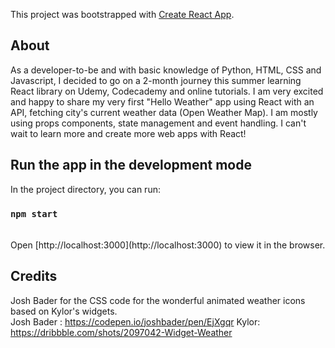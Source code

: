 This project was bootstrapped with [Create React App](https://github.com/facebook/create-react-app).

## About

As a developer-to-be and with basic knowledge of Python, HTML, CSS and Javascript, I decided to go on a 2-month journey this summer learning React library on Udemy, Codecademy and online tutorials.
I am very excited and happy to share my very first "Hello Weather" app using React with an API, fetching city's current weather data (Open Weather Map). I am mostly using props components, state management and event handling. I can't wait to learn more and create more web apps with React!

## Run the app in the development mode

In the project directory, you can run:

### `npm start`

<br />
Open [http://localhost:3000](http://localhost:3000) to view it in the browser.

## Credits

Josh Bader for the CSS code for the wonderful animated weather icons based on Kylor's widgets. <br/>
Josh Bader : https://codepen.io/joshbader/pen/EjXgqr
Kylor: https://dribbble.com/shots/2097042-Widget-Weather


